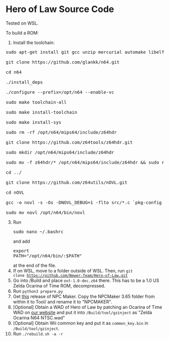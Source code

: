 <h1>Hero of Law Source Code</h1>

Tested on WSL.

To build a ROM:

1. Install the toolchain:
<pre>
sudo apt-get install git gcc unzip mercurial automake libelf-dev libperl-dev libgtk2.0-dev libgmp-dev libmpfr-dev

git clone https://github.com/glankk/n64.git

cd n64

./install_deps

./configure --prefix=/opt/n64 --enable-vc

sudo make toolchain-all

sudo make install-toolchain

sudo make install-sys

sudo rm -rf /opt/n64/mips64/include/z64hdr

git clone https://github.com/z64tools/z64hdr.git 

sudo mkdir /opt/n64/mips64/include/z64hdr 

sudo mv -f z64hdr/* /opt/n64/mips64/include/z64hdr && sudo rm -rf z64hdr

cd ../

git clone https://github.com/z64utils/nOVL.git

cd nOVL

gcc -o novl -s -Os -DNOVL_DEBUG=1 -flto src/*.c `pkg-config --cflags --libs libelf glib-2.0`

sudo mv novl /opt/n64/bin/novl
</pre>

3. Run <pre>sudo nano ~/.bashrc</pre> and add <pre>export PATH="/opt/n64/bin/:$PATH"</pre> at the end of the file. 
4. If on WSL, move to a folder outside of WSL. Then, run <code>git clone https://github.com/Newer-Team/Hero-of-Law.git</code>
5. Go into /Build and place <code>oot-1.0-dec.z64</code> there. This has to be a 1.0 US Zelda Ocarina of Time ROM, decompressed.
6. Run <code>python3 prepare.py</code>
7. Get <a href="https://github.com/skawo/OoT-NPC-Maker/releases/tag/v.3.65.617">this</a> release of NPC Maker. Copy the NPCMaker 3.65 folder from within it to Tool/ and rename it to "NPCMAKER".
8. [Optional] Obtain a WAD of Hero of Law by patching an Ocarina of Time WAD on <a href="https://newerteam.com/hol/">our website</a> and put it into <code>/Build/tool/gzinject</code> as "Zelda Ocarina N64 NTSC.wad"
9. [Optional] Obtain Wii common key and put it as <code>common_key.bin</code> in <code>/Build/tool/gzinject</code>.
10. Run <code>./rebuild.sh -a -r</code>
